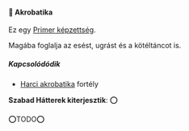 #### 🔵 Akrobatika

Ez egy [Primer képzettség](../016_primer_szekunder_ismeretek.md).

Magába foglalja az esést, ugrást és a kötéltáncot is.

##### Kapcsolódódik
- [Harci akrobatika](../fortelyok.harci/harci_akrobatika.md) fortély

**Szabad Hátterek kiterjesztik**: ⭕

⭕TODO⭕
